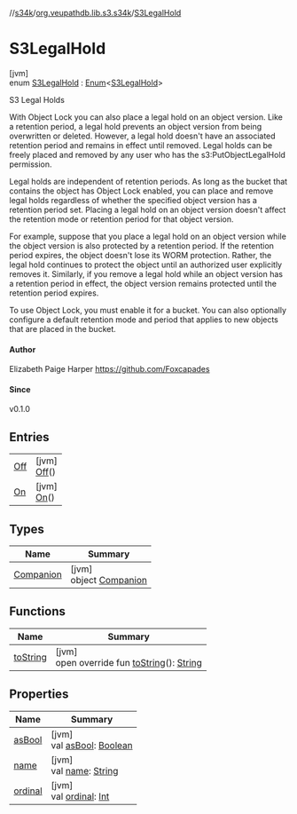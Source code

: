 //[s34k](../../../index.md)/[org.veupathdb.lib.s3.s34k](../index.md)/[S3LegalHold](index.md)

# S3LegalHold

[jvm]\
enum [S3LegalHold](index.md) : [Enum](https://kotlinlang.org/api/latest/jvm/stdlib/kotlin/-enum/index.html)&lt;[S3LegalHold](index.md)&gt; 

S3 Legal Holds

With Object Lock you can also place a legal hold on an object version. Like a retention period, a legal hold prevents an object version from being overwritten or deleted. However, a legal hold doesn't have an associated retention period and remains in effect until removed. Legal holds can be freely placed and removed by any user who has the s3:PutObjectLegalHold permission.

Legal holds are independent of retention periods. As long as the bucket that contains the object has Object Lock enabled, you can place and remove legal holds regardless of whether the specified object version has a retention period set. Placing a legal hold on an object version doesn't affect the retention mode or retention period for that object version.

For example, suppose that you place a legal hold on an object version while the object version is also protected by a retention period. If the retention period expires, the object doesn't lose its WORM protection. Rather, the legal hold continues to protect the object until an authorized user explicitly removes it. Similarly, if you remove a legal hold while an object version has a retention period in effect, the object version remains protected until the retention period expires.

To use Object Lock, you must enable it for a bucket. You can also optionally configure a default retention mode and period that applies to new objects that are placed in the bucket.

#### Author

Elizabeth Paige Harper https://github.com/Foxcapades

#### Since

v0.1.0

## Entries

| | |
|---|---|
| [Off](-off/index.md) | [jvm]<br>[Off](-off/index.md)() |
| [On](-on/index.md) | [jvm]<br>[On](-on/index.md)() |

## Types

| Name | Summary |
|---|---|
| [Companion](-companion/index.md) | [jvm]<br>object [Companion](-companion/index.md) |

## Functions

| Name | Summary |
|---|---|
| [toString](to-string.md) | [jvm]<br>open override fun [toString](to-string.md)(): [String](https://kotlinlang.org/api/latest/jvm/stdlib/kotlin/-string/index.html) |

## Properties

| Name | Summary |
|---|---|
| [asBool](as-bool.md) | [jvm]<br>val [asBool](as-bool.md): [Boolean](https://kotlinlang.org/api/latest/jvm/stdlib/kotlin/-boolean/index.html) |
| [name](../../org.veupathdb.lib.s3.s34k.requests.bucket.recursive/-s3-recursive-delete-phase/-list-objects/index.md#-372974862%2FProperties%2F-1216412040) | [jvm]<br>val [name](../../org.veupathdb.lib.s3.s34k.requests.bucket.recursive/-s3-recursive-delete-phase/-list-objects/index.md#-372974862%2FProperties%2F-1216412040): [String](https://kotlinlang.org/api/latest/jvm/stdlib/kotlin/-string/index.html) |
| [ordinal](../../org.veupathdb.lib.s3.s34k.requests.bucket.recursive/-s3-recursive-delete-phase/-list-objects/index.md#-739389684%2FProperties%2F-1216412040) | [jvm]<br>val [ordinal](../../org.veupathdb.lib.s3.s34k.requests.bucket.recursive/-s3-recursive-delete-phase/-list-objects/index.md#-739389684%2FProperties%2F-1216412040): [Int](https://kotlinlang.org/api/latest/jvm/stdlib/kotlin/-int/index.html) |
